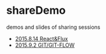 # shareDemo
demos and slides of sharing sessions

* [2015.8.14 React&Flux](/react-flux) 
* [2015.9.2 GIT/GIT-FLOW](http://slides.com/xuqi/git-git-flow)
